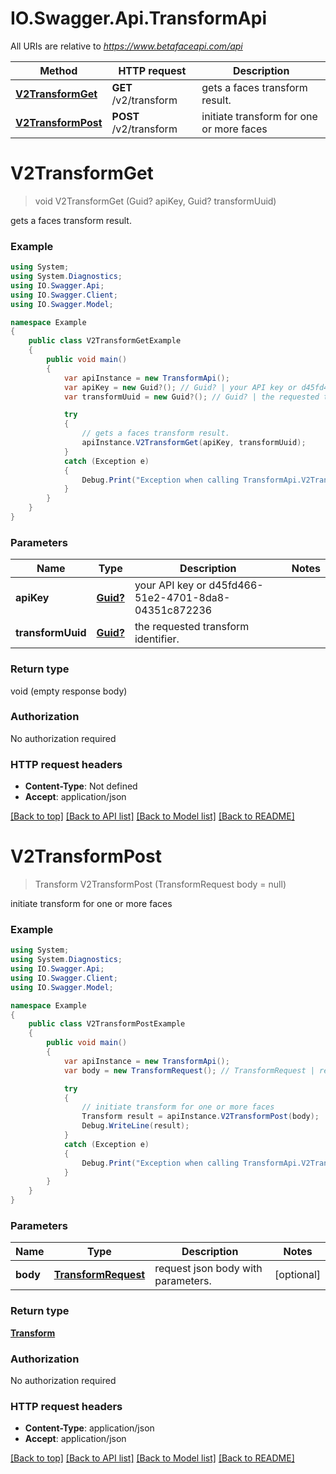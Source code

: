 # IO.Swagger.Api.TransformApi

All URIs are relative to *https://www.betafaceapi.com/api*

Method | HTTP request | Description
------------- | ------------- | -------------
[**V2TransformGet**](TransformApi.md#v2transformget) | **GET** /v2/transform | gets a faces transform result.
[**V2TransformPost**](TransformApi.md#v2transformpost) | **POST** /v2/transform | initiate transform for one or more faces


<a name="v2transformget"></a>
# **V2TransformGet**
> void V2TransformGet (Guid? apiKey, Guid? transformUuid)

gets a faces transform result.

### Example
```csharp
using System;
using System.Diagnostics;
using IO.Swagger.Api;
using IO.Swagger.Client;
using IO.Swagger.Model;

namespace Example
{
    public class V2TransformGetExample
    {
        public void main()
        {
            var apiInstance = new TransformApi();
            var apiKey = new Guid?(); // Guid? | your API key or d45fd466-51e2-4701-8da8-04351c872236
            var transformUuid = new Guid?(); // Guid? | the requested transform identifier.

            try
            {
                // gets a faces transform result.
                apiInstance.V2TransformGet(apiKey, transformUuid);
            }
            catch (Exception e)
            {
                Debug.Print("Exception when calling TransformApi.V2TransformGet: " + e.Message );
            }
        }
    }
}
```

### Parameters

Name | Type | Description  | Notes
------------- | ------------- | ------------- | -------------
 **apiKey** | [**Guid?**](Guid?.md)| your API key or d45fd466-51e2-4701-8da8-04351c872236 | 
 **transformUuid** | [**Guid?**](Guid?.md)| the requested transform identifier. | 

### Return type

void (empty response body)

### Authorization

No authorization required

### HTTP request headers

 - **Content-Type**: Not defined
 - **Accept**: application/json

[[Back to top]](#) [[Back to API list]](../README.md#documentation-for-api-endpoints) [[Back to Model list]](../README.md#documentation-for-models) [[Back to README]](../README.md)

<a name="v2transformpost"></a>
# **V2TransformPost**
> Transform V2TransformPost (TransformRequest body = null)

initiate transform for one or more faces

### Example
```csharp
using System;
using System.Diagnostics;
using IO.Swagger.Api;
using IO.Swagger.Client;
using IO.Swagger.Model;

namespace Example
{
    public class V2TransformPostExample
    {
        public void main()
        {
            var apiInstance = new TransformApi();
            var body = new TransformRequest(); // TransformRequest | request json body with parameters. (optional) 

            try
            {
                // initiate transform for one or more faces
                Transform result = apiInstance.V2TransformPost(body);
                Debug.WriteLine(result);
            }
            catch (Exception e)
            {
                Debug.Print("Exception when calling TransformApi.V2TransformPost: " + e.Message );
            }
        }
    }
}
```

### Parameters

Name | Type | Description  | Notes
------------- | ------------- | ------------- | -------------
 **body** | [**TransformRequest**](TransformRequest.md)| request json body with parameters. | [optional] 

### Return type

[**Transform**](Transform.md)

### Authorization

No authorization required

### HTTP request headers

 - **Content-Type**: application/json
 - **Accept**: application/json

[[Back to top]](#) [[Back to API list]](../README.md#documentation-for-api-endpoints) [[Back to Model list]](../README.md#documentation-for-models) [[Back to README]](../README.md)

